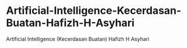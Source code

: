 # Artificial-Intelligence-Kecerdasan-Buatan-Hafizh-H-Asyhari
Artificial Intelligence (Kecerdasan Buatan) Hafizh H Asyhari
